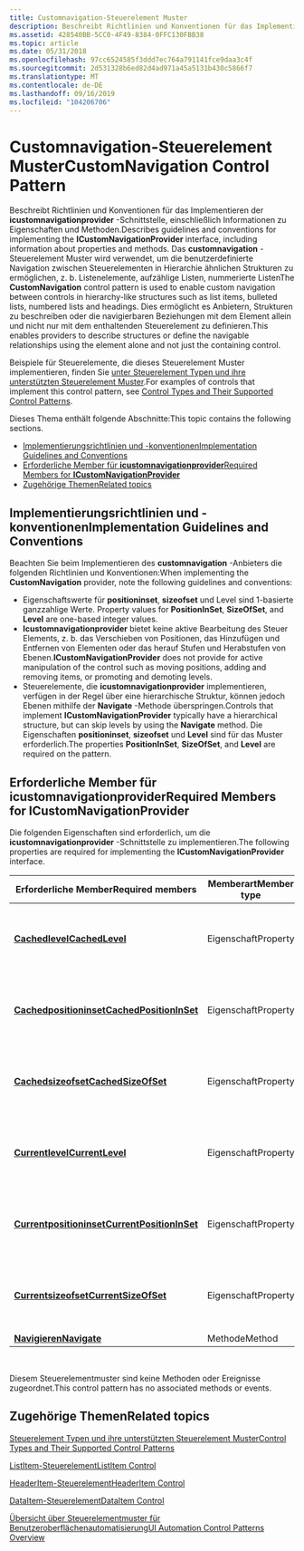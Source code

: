 ```yaml
---
title: Customnavigation-Steuerelement Muster
description: Beschreibt Richtlinien und Konventionen für das Implementieren der icustomnavigationprovider-Schnittstelle, einschließlich Informationen zu Eigenschaften und Methoden.
ms.assetid: 428540BB-5CC0-4F49-8384-0FFC130FBB38
ms.topic: article
ms.date: 05/31/2018
ms.openlocfilehash: 97cc6524585f3ddd7ec764a791141fce9daa3c4f
ms.sourcegitcommit: 2d531328b6ed82d4ad971a45a5131b430c5866f7
ms.translationtype: MT
ms.contentlocale: de-DE
ms.lasthandoff: 09/16/2019
ms.locfileid: "104206706"
---
```

# <a name="customnavigation-control-pattern"></a><span data-ttu-id="bf541-103">Customnavigation-Steuerelement Muster</span><span class="sxs-lookup"><span data-stu-id="bf541-103">CustomNavigation Control Pattern</span></span>

<span data-ttu-id="bf541-104">Beschreibt Richtlinien und Konventionen für das Implementieren der **icustomnavigationprovider** -Schnittstelle, einschließlich Informationen zu Eigenschaften und Methoden.</span><span class="sxs-lookup"><span data-stu-id="bf541-104">Describes guidelines and conventions for implementing the **ICustomNavigationProvider** interface, including information about properties and methods.</span></span> <span data-ttu-id="bf541-105">Das **customnavigation** -Steuerelement Muster wird verwendet, um die benutzerdefinierte Navigation zwischen Steuerelementen in Hierarchie ähnlichen Strukturen zu ermöglichen, z. b. Listenelemente, aufzählige Listen, nummerierte Listen</span><span class="sxs-lookup"><span data-stu-id="bf541-105">The **CustomNavigation** control pattern is used to enable custom navigation between controls in hierarchy-like structures such as list items, bulleted lists, numbered lists and headings.</span></span> <span data-ttu-id="bf541-106">Dies ermöglicht es Anbietern, Strukturen zu beschreiben oder die navigierbaren Beziehungen mit dem Element allein und nicht nur mit dem enthaltenden Steuerelement zu definieren.</span><span class="sxs-lookup"><span data-stu-id="bf541-106">This enables providers to describe structures or define the navigable relationships using the element alone and not just the containing control.</span></span>

<span data-ttu-id="bf541-107">Beispiele für Steuerelemente, die dieses Steuerelement Muster implementieren, finden Sie [unter Steuerelement Typen und ihre unterstützten Steuerelement Muster](uiauto-controlpatternmapping.md).</span><span class="sxs-lookup"><span data-stu-id="bf541-107">For examples of controls that implement this control pattern, see [Control Types and Their Supported Control Patterns](uiauto-controlpatternmapping.md).</span></span>

<span data-ttu-id="bf541-108">Dieses Thema enthält folgende Abschnitte:</span><span class="sxs-lookup"><span data-stu-id="bf541-108">This topic contains the following sections.</span></span>

-   [<span data-ttu-id="bf541-109">Implementierungsrichtlinien und -konventionen</span><span class="sxs-lookup"><span data-stu-id="bf541-109">Implementation Guidelines and Conventions</span></span>](#implementation-guidelines-and-conventions)
-   [<span data-ttu-id="bf541-110">Erforderliche Member für **icustomnavigationprovider**</span><span class="sxs-lookup"><span data-stu-id="bf541-110">Required Members for **ICustomNavigationProvider**</span></span>](#required-members-for-icustomnavigationprovider)
-   [<span data-ttu-id="bf541-111">Zugehörige Themen</span><span class="sxs-lookup"><span data-stu-id="bf541-111">Related topics</span></span>](#related-topics)

## <a name="implementation-guidelines-and-conventions"></a><span data-ttu-id="bf541-112">Implementierungsrichtlinien und -konventionen</span><span class="sxs-lookup"><span data-stu-id="bf541-112">Implementation Guidelines and Conventions</span></span>

<span data-ttu-id="bf541-113">Beachten Sie beim Implementieren des **customnavigation** -Anbieters die folgenden Richtlinien und Konventionen:</span><span class="sxs-lookup"><span data-stu-id="bf541-113">When implementing the **CustomNavigation** provider, note the following guidelines and conventions:</span></span>

-   <span data-ttu-id="bf541-114">Eigenschaftswerte für **positioninset**, **sizeofset** und Level sind 1-basierte ganzzahlige Werte. </span><span class="sxs-lookup"><span data-stu-id="bf541-114">Property values for **PositionInSet**, **SizeOfSet**, and **Level** are one-based integer values.</span></span>
-   <span data-ttu-id="bf541-115">**Icustomnavigationprovider** bietet keine aktive Bearbeitung des Steuer Elements, z. b. das Verschieben von Positionen, das Hinzufügen und Entfernen von Elementen oder das herauf Stufen und Herabstufen von Ebenen.</span><span class="sxs-lookup"><span data-stu-id="bf541-115">**ICustomNavigationProvider** does not provide for active manipulation of the control such as moving positions, adding and removing items, or promoting and demoting levels.</span></span>
-   <span data-ttu-id="bf541-116">Steuerelemente, die **icustomnavigationprovider** implementieren, verfügen in der Regel über eine hierarchische Struktur, können jedoch Ebenen mithilfe der **Navigate** -Methode überspringen.</span><span class="sxs-lookup"><span data-stu-id="bf541-116">Controls that implement **ICustomNavigationProvider** typically have a hierarchical structure, but can skip levels by using the **Navigate** method.</span></span> <span data-ttu-id="bf541-117">Die Eigenschaften **positioninset**, **sizeofset** und **Level** sind für das Muster erforderlich.</span><span class="sxs-lookup"><span data-stu-id="bf541-117">The properties **PositionInSet**, **SizeOfSet**, and **Level** are required on the pattern.</span></span>

## <a name="required-members-for-icustomnavigationprovider"></a><span data-ttu-id="bf541-118">Erforderliche Member für **icustomnavigationprovider**</span><span class="sxs-lookup"><span data-stu-id="bf541-118">Required Members for **ICustomNavigationProvider**</span></span>

<span data-ttu-id="bf541-119">Die folgenden Eigenschaften sind erforderlich, um die **icustomnavigationprovider** -Schnittstelle zu implementieren.</span><span class="sxs-lookup"><span data-stu-id="bf541-119">The following properties are required for implementing the **ICustomNavigationProvider** interface.</span></span>



| <span data-ttu-id="bf541-120">Erforderliche Member</span><span class="sxs-lookup"><span data-stu-id="bf541-120">Required members</span></span>                                                                  | <span data-ttu-id="bf541-121">Memberart</span><span class="sxs-lookup"><span data-stu-id="bf541-121">Member type</span></span> | <span data-ttu-id="bf541-122">Hinweise</span><span class="sxs-lookup"><span data-stu-id="bf541-122">Notes</span></span>                                                                               |
|-----------------------------------------------------------------------------------|-------------|-------------------------------------------------------------------------------------|
| [<span data-ttu-id="bf541-123">**Cachedlevel**</span><span class="sxs-lookup"><span data-stu-id="bf541-123">**CachedLevel**</span></span>](/windows/desktop/api/UIAutomationClient/nf-uiautomationclient-iuiautomationelement4-get_cachedlevel)                   | <span data-ttu-id="bf541-124">Eigenschaft</span><span class="sxs-lookup"><span data-stu-id="bf541-124">Property</span></span>    | <span data-ttu-id="bf541-125">In der [**IUIAutomationElement4**](/windows/desktop/api/UIAutomationClient/nn-uiautomationclient-iuiautomationelement4) -Schnittstelle.</span><span class="sxs-lookup"><span data-stu-id="bf541-125">Located on [**IUIAutomationElement4**](/windows/desktop/api/UIAutomationClient/nn-uiautomationclient-iuiautomationelement4) interface.</span></span> |
| [<span data-ttu-id="bf541-126">**Cachedpositioninset**</span><span class="sxs-lookup"><span data-stu-id="bf541-126">**CachedPositionInSet**</span></span>](/windows/desktop/api/UIAutomationClient/nf-uiautomationclient-iuiautomationelement4-get_cachedpositioninset)   | <span data-ttu-id="bf541-127">Eigenschaft</span><span class="sxs-lookup"><span data-stu-id="bf541-127">Property</span></span>    | <span data-ttu-id="bf541-128">In der [**IUIAutomationElement4**](/windows/desktop/api/UIAutomationClient/nn-uiautomationclient-iuiautomationelement4) -Schnittstelle.</span><span class="sxs-lookup"><span data-stu-id="bf541-128">Located on [**IUIAutomationElement4**](/windows/desktop/api/UIAutomationClient/nn-uiautomationclient-iuiautomationelement4) interface.</span></span> |
| [<span data-ttu-id="bf541-129">**Cachedsizeofset**</span><span class="sxs-lookup"><span data-stu-id="bf541-129">**CachedSizeOfSet**</span></span>](/windows/desktop/api/UIAutomationClient/nf-uiautomationclient-iuiautomationelement4-get_cachedsizeofset)           | <span data-ttu-id="bf541-130">Eigenschaft</span><span class="sxs-lookup"><span data-stu-id="bf541-130">Property</span></span>    | <span data-ttu-id="bf541-131">In der [**IUIAutomationElement4**](/windows/desktop/api/UIAutomationClient/nn-uiautomationclient-iuiautomationelement4) -Schnittstelle.</span><span class="sxs-lookup"><span data-stu-id="bf541-131">Located on [**IUIAutomationElement4**](/windows/desktop/api/UIAutomationClient/nn-uiautomationclient-iuiautomationelement4) interface.</span></span> |
| [<span data-ttu-id="bf541-132">**Currentlevel**</span><span class="sxs-lookup"><span data-stu-id="bf541-132">**CurrentLevel**</span></span>](/windows/desktop/api/UIAutomationClient/nf-uiautomationclient-iuiautomationelement4-get_currentlevel)                 | <span data-ttu-id="bf541-133">Eigenschaft</span><span class="sxs-lookup"><span data-stu-id="bf541-133">Property</span></span>    | <span data-ttu-id="bf541-134">In der [**IUIAutomationElement4**](/windows/desktop/api/UIAutomationClient/nn-uiautomationclient-iuiautomationelement4) -Schnittstelle.</span><span class="sxs-lookup"><span data-stu-id="bf541-134">Located on [**IUIAutomationElement4**](/windows/desktop/api/UIAutomationClient/nn-uiautomationclient-iuiautomationelement4) interface.</span></span> |
| [<span data-ttu-id="bf541-135">**Currentpositioninset**</span><span class="sxs-lookup"><span data-stu-id="bf541-135">**CurrentPositionInSet**</span></span>](/windows/desktop/api/UIAutomationClient/nf-uiautomationclient-iuiautomationelement4-get_currentpositioninset) | <span data-ttu-id="bf541-136">Eigenschaft</span><span class="sxs-lookup"><span data-stu-id="bf541-136">Property</span></span>    | <span data-ttu-id="bf541-137">In der [**IUIAutomationElement4**](/windows/desktop/api/UIAutomationClient/nn-uiautomationclient-iuiautomationelement4) -Schnittstelle.</span><span class="sxs-lookup"><span data-stu-id="bf541-137">Located on [**IUIAutomationElement4**](/windows/desktop/api/UIAutomationClient/nn-uiautomationclient-iuiautomationelement4) interface.</span></span> |
| [<span data-ttu-id="bf541-138">**Currentsizeofset**</span><span class="sxs-lookup"><span data-stu-id="bf541-138">**CurrentSizeOfSet**</span></span>](/windows/desktop/api/UIAutomationClient/nf-uiautomationclient-iuiautomationelement4-get_currentsizeofset)         | <span data-ttu-id="bf541-139">Eigenschaft</span><span class="sxs-lookup"><span data-stu-id="bf541-139">Property</span></span>    | <span data-ttu-id="bf541-140">In der [**IUIAutomationElement4**](/windows/desktop/api/UIAutomationClient/nn-uiautomationclient-iuiautomationelement4) -Schnittstelle.</span><span class="sxs-lookup"><span data-stu-id="bf541-140">Located on [**IUIAutomationElement4**](/windows/desktop/api/UIAutomationClient/nn-uiautomationclient-iuiautomationelement4) interface.</span></span> |
| [<span data-ttu-id="bf541-141">**Navigieren**</span><span class="sxs-lookup"><span data-stu-id="bf541-141">**Navigate**</span></span>](/windows/desktop/api/UIAutomationCore/nf-uiautomationcore-irawelementproviderfragment-navigate)                   | <span data-ttu-id="bf541-142">Methode</span><span class="sxs-lookup"><span data-stu-id="bf541-142">Method</span></span>      | <span data-ttu-id="bf541-143">Keine</span><span class="sxs-lookup"><span data-stu-id="bf541-143">None</span></span>                                                                                |



 

<span data-ttu-id="bf541-144">Diesem Steuerelementmuster sind keine Methoden oder Ereignisse zugeordnet.</span><span class="sxs-lookup"><span data-stu-id="bf541-144">This control pattern has no associated methods or events.</span></span>

## <a name="related-topics"></a><span data-ttu-id="bf541-145">Zugehörige Themen</span><span class="sxs-lookup"><span data-stu-id="bf541-145">Related topics</span></span>

<dl> <dt>

[<span data-ttu-id="bf541-146">Steuerelement Typen und ihre unterstützten Steuerelement Muster</span><span class="sxs-lookup"><span data-stu-id="bf541-146">Control Types and Their Supported Control Patterns</span></span>](uiauto-controlpatternmapping.md)
</dt> <dt>

[<span data-ttu-id="bf541-147">ListItem-Steuerelement</span><span class="sxs-lookup"><span data-stu-id="bf541-147">ListItem Control</span></span>](uiauto-supportlistitemcontroltype.md)
</dt> <dt>

[<span data-ttu-id="bf541-148">HeaderItem-Steuerelement</span><span class="sxs-lookup"><span data-stu-id="bf541-148">HeaderItem Control</span></span>](uiauto-supportheaderitemcontroltype.md)
</dt> <dt>

[<span data-ttu-id="bf541-149">DataItem-Steuerelement</span><span class="sxs-lookup"><span data-stu-id="bf541-149">DataItem Control</span></span>](uiauto-supportdataitemcontroltype.md)
</dt> <dt>

[<span data-ttu-id="bf541-150">Übersicht über Steuerelementmuster für Benutzeroberflächenautomatisierung</span><span class="sxs-lookup"><span data-stu-id="bf541-150">UI Automation Control Patterns Overview</span></span>](uiauto-controlpatternsoverview.md)
</dt> </dl>

 

 




